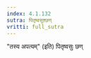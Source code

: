 ```yaml
---
index: 4.1.132
sutra: पितृष्वसुश्छण्
vritti: full_sutra
---
```


"तस्य अपत्यम्" (इति) पितृष्वसुः छण्
